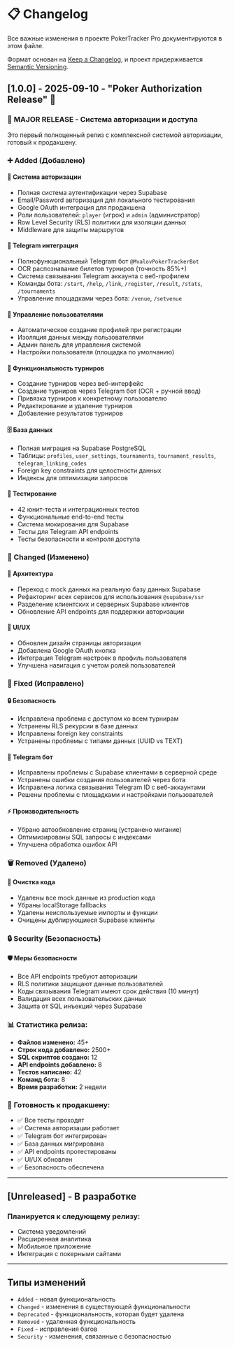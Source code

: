 # 📋 Changelog

Все важные изменения в проекте PokerTracker Pro документируются в этом файле.

Формат основан на [Keep a Changelog](https://keepachangelog.com/en/1.0.0/),
и проект придерживается [Semantic Versioning](https://semver.org/spec/v2.0.0.html).

## [1.0.0] - 2025-09-10 - "Poker Authorization Release" 🎰

### 🎉 **MAJOR RELEASE - Система авторизации и доступа**

Это первый полноценный релиз с комплексной системой авторизации, готовый к продакшену.

### ➕ Added (Добавлено)

#### **🔐 Система авторизации**
- Полная система аутентификации через Supabase
- Email/Password авторизация для локального тестирования  
- Google OAuth интеграция для продакшена
- Роли пользователей: `player` (игрок) и `admin` (администратор)
- Row Level Security (RLS) политики для изоляции данных
- Middleware для защиты маршрутов

#### **🤖 Telegram интеграция**
- Полнофункциональный Telegram бот `@MvalovPokerTrackerBot`
- OCR распознавание билетов турниров (точность 85%+)
- Система связывания Telegram аккаунта с веб-профилем
- Команды бота: `/start`, `/help`, `/link`, `/register`, `/result`, `/stats`, `/tournaments`
- Управление площадками через бота: `/venue`, `/setvenue`

#### **👤 Управление пользователями**
- Автоматическое создание профилей при регистрации
- Изоляция данных между пользователями  
- Админ панель для управления системой
- Настройки пользователя (площадка по умолчанию)

#### **🎯 Функциональность турниров**
- Создание турниров через веб-интерфейс
- Создание турниров через Telegram бот (OCR + ручной ввод)
- Привязка турниров к конкретному пользователю
- Редактирование и удаление турниров
- Добавление результатов турниров

#### **🗄️ База данных**
- Полная миграция на Supabase PostgreSQL
- Таблицы: `profiles`, `user_settings`, `tournaments`, `tournament_results`, `telegram_linking_codes`
- Foreign key constraints для целостности данных
- Индексы для оптимизации запросов

#### **🧪 Тестирование**
- 42 юнит-теста и интеграционных тестов
- Функциональные end-to-end тесты
- Система мокирования для Supabase
- Тесты для Telegram API endpoints
- Тесты безопасности и контроля доступа

### 🔧 Changed (Изменено)

#### **📁 Архитектура**
- Переход с mock данных на реальную базу данных Supabase
- Рефакторинг всех сервисов для использования `@supabase/ssr`
- Разделение клиентских и серверных Supabase клиентов
- Обновление API endpoints для поддержки авторизации

#### **🎨 UI/UX**
- Обновлен дизайн страницы авторизации
- Добавлена Google OAuth кнопка
- Интеграция Telegram настроек в профиль пользователя
- Улучшена навигация с учетом ролей пользователей

### 🐛 Fixed (Исправлено)

#### **🔒 Безопасность**
- Исправлена проблема с доступом ко всем турнирам
- Устранены RLS рекурсии в базе данных
- Исправлены foreign key constraints
- Устранены проблемы с типами данных (UUID vs TEXT)

#### **🤖 Telegram бот**
- Исправлены проблемы с Supabase клиентами в серверной среде
- Устранены ошибки создания пользователей через бота
- Исправлена логика связывания Telegram ID с веб-аккаунтами
- Решены проблемы с площадками и настройками пользователей

#### **⚡ Производительность**
- Убрано автообновление страниц (устранено мигание)
- Оптимизированы SQL запросы с индексами
- Улучшена обработка ошибок API

### 🗑️ Removed (Удалено)

#### **🧹 Очистка кода**
- Удалены все mock данные из production кода
- Убраны localStorage fallbacks
- Удалены неиспользуемые импорты и функции
- Очищены дублирующиеся Supabase клиенты

### 🔒 Security (Безопасность)

#### **🛡️ Меры безопасности**
- Все API endpoints требуют авторизации
- RLS политики защищают данные пользователей
- Коды связывания Telegram имеют срок действия (10 минут)
- Валидация всех пользовательских данных
- Защита от SQL инъекций через Supabase

### 📊 **Статистика релиза:**

- **Файлов изменено:** 45+
- **Строк кода добавлено:** 2500+
- **SQL скриптов создано:** 12
- **API endpoints добавлено:** 8
- **Тестов написано:** 42
- **Команд бота:** 8
- **Время разработки:** 2 недели

### 🚀 **Готовность к продакшену:**

- ✅ Все тесты проходят
- ✅ Система авторизации работает
- ✅ Telegram бот интегрирован
- ✅ База данных мигрирована
- ✅ API endpoints протестированы
- ✅ UI/UX обновлен
- ✅ Безопасность обеспечена

---

## [Unreleased] - В разработке

### Планируется к следующему релизу:
- Система уведомлений
- Расширенная аналитика
- Мобильное приложение
- Интеграция с покерными сайтами

---

## Типы изменений

- `Added` - новая функциональность
- `Changed` - изменения в существующей функциональности  
- `Deprecated` - функциональность, которая будет удалена
- `Removed` - удаленная функциональность
- `Fixed` - исправления багов
- `Security` - изменения, связанные с безопасностью


